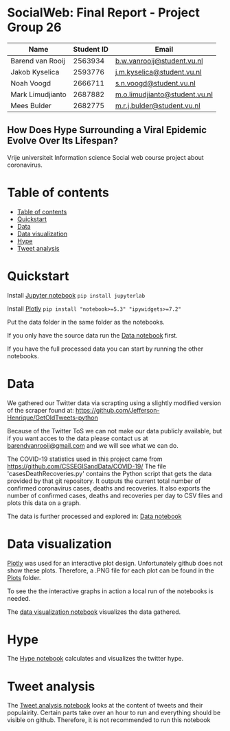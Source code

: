 # SocialWeb: Final Report - Project Group 26

|Name|Student ID|Email|
|---	|---	|---	|
|Barend van Rooij|2563934|b.w.vanrooij@student.vu.nl|
|Jakob Kyselica|2593776|j.m.kyselica@student.vu.nl|
|Noah Voogd|2666711|s.n.voogd@student.vu.nl|
|Mark Limudjianto|2687882|m.o.limudjianto@student.vu.nl|
|Mees Bulder|2682775|m.r.j.bulder@student.vu.nl|

## How Does Hype Surrounding a Viral Epidemic Evolve Over Its Lifespan?

Vrije universiteit Information science Social web course project about coronavirus.

# Table of contents


<!--ts-->
  * [Table of contents](#table-of-contents)
  * [Quickstart](#quickstart)
  * [Data](#data)
  * [Data visualization](#data-visualization)
  * [Hype](#hype)
  * [Tweet analysis](#tweet-analysis)
<!--te-->
# Quickstart

Install [Jupyter notebook](https://jupyter.org/install) `pip install jupyterlab`

Install [Plotly](https://github.com/plotly/plotly.py) `pip install "notebook>=5.3" "ipywidgets>=7.2"`

Put the data folder in the same folder as the notebooks.

If you only have the source data run the [Data notebook](Data.ipynb) first.

If you have the full processed data you can start by running the other notebooks.

# Data 
We gathered our Twitter data via scrapting using a slightly modified version of the scraper found at: https://github.com/Jefferson-Henrique/GetOldTweets-python

Because of the Twitter ToS we can not make our data publicly available, but if you want acces to the data please contact us at barendvanrooij@gmail.com and we will see what we can do.

The COVID-19 statistics used in this project came from https://github.com/CSSEGISandData/COVID-19/
The file 'casesDeathRecoveries.py' contains the Python script that gets the data provided by that git repository. It outputs the current total number of confirmed coronavirus cases, deaths and recoveries. It also exports the number of confirmed cases, deaths and recoveries per day to CSV files and plots this data on a graph.

The data is further processed and explored in:
[Data notebook](Data.ipynb)  

# Data visualization

[Plotly](https://github.com/plotly/plotly.py) was used for an interactive plot design. Unfortunately github does not show these plots. Therefore, a .PNG file for each plot can be found in the [Plots](Plots) folder.

To see the the interactive graphs in action a local run of the notebooks is needed. 

The [data visualization notebook](Data-visualization.ipynb) visualizes the data gathered.

# Hype

The [Hype notebook](Hype.ipynb) calculates and visualizes the twitter hype. 

# Tweet analysis

The [Tweet analysis notebook](Tweet-analysis.ipynb) looks at the content of tweets and their populairity. Certain parts take over an hour to run and everything should be visible on github. Therefore, it is not recommended to run this notebook


